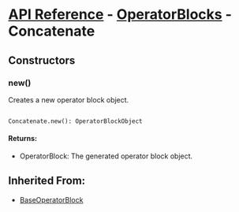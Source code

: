 # [API Reference](../../API.md) - [OperatorBlocks](../OperatorBlocks.md) - Concatenate

## Constructors

### new()

Creates a new operator block object.

```

Concatenate.new(): OperatorBlockObject

```

#### Returns:

* OperatorBlock: The generated operator block object.

## Inherited From:

* [BaseOperatorBlock](BaseOperatorBlock.md)
